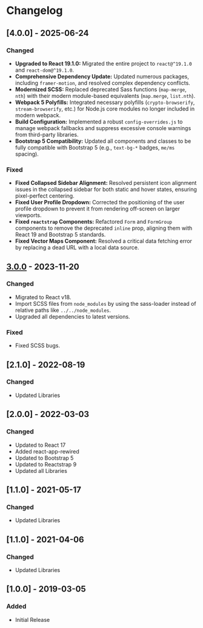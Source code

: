 # Changelog

## [4.0.0] - 2025-06-24

### Changed
- **Upgraded to React 19.1.0:** Migrated the entire project to `react@^19.1.0` and `react-dom@^19.1.0`.
- **Comprehensive Dependency Update:** Updated numerous packages, including `framer-motion`, and resolved complex dependency conflicts.
- **Modernized SCSS:** Replaced deprecated Sass functions (`map-merge`, `nth`) with their modern module-based equivalents (`map.merge`, `list.nth`).
- **Webpack 5 Polyfills:** Integrated necessary polyfills (`crypto-browserify`, `stream-browserify`, etc.) for Node.js core modules no longer included in modern webpack.
- **Build Configuration:** Implemented a robust `config-overrides.js` to manage webpack fallbacks and suppress excessive console warnings from third-party libraries.
- **Bootstrap 5 Compatibility:** Updated all components and classes to be fully compatible with Bootstrap 5 (e.g., `text-bg-*` badges, `me/ms` spacing).

### Fixed
- **Fixed Collapsed Sidebar Alignment:** Resolved persistent icon alignment issues in the collapsed sidebar for both static and hover states, ensuring pixel-perfect centering.
- **Fixed User Profile Dropdown:** Corrected the positioning of the user profile dropdown to prevent it from rendering off-screen on larger viewports.
- **Fixed `reactstrap` Components:** Refactored `Form` and `FormGroup` components to remove the deprecated `inline` prop, aligning them with React 19 and Bootstrap 5 standards.
- **Fixed Vector Maps Component:** Resolved a critical data fetching error by replacing a dead URL with a local data source.

## [3.0.0] - 2023-11-20

### Changed

- Migrated to React v18.
- Import SCSS files from `node_modules` by using the sass-loader instead of relative paths like `../../node_modules`.
- Upgraded all dependencies to latest versions.

### Fixed

- Fixed SCSS bugs.

## [2.1.0] - 2022-08-19

### Changed
- Updated Libraries

## [2.0.0] - 2022-03-03

### Changed
- Updated to React 17
- Added react-app-rewired
- Updated to Bootstrap 5
- Updated to Reactstrap 9
- Updated all Libraries

## [1.1.0] - 2021-05-17

### Changed
- Updated Libraries

## [1.1.0] - 2021-04-06

### Changed
- Updated Libraries

## [1.0.0] - 2019-03-05

### Added
- Initial Release

[3.0.0]: https://github.com/DashboardPack/architectui-react-theme-free/releases/tag/v3.0.0
